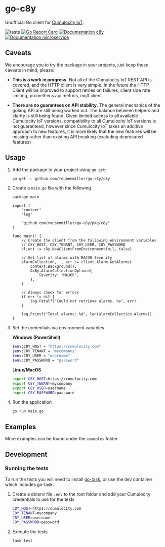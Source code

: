 # go-c8y

Unofficial Go client for [Cumulocity IoT](https://cumulocity.com/api/core/).

![tests](https://github.com/reubenmiller/go-c8y/workflows/tests/badge.svg)
[![Go Report Card](https://goreportcard.com/badge/github.com/reubenmiller/go-c8y)](https://goreportcard.com/report/github.com/reubenmiller/go-c8y)
[![Documentation c8y](https://godoc.org/github.com/reubenmiller/go-c8y/pkg/c8y?status.svg)](https://godoc.org/github.com/reubenmiller/go-c8y/pkg/c8y)
[![Documentation microservice ](https://godoc.org/github.com/reubenmiller/go-c8y/pkg/microservice?status.svg)](https://godoc.org/github.com/reubenmiller/go-c8y/pkg/microservice)

## Caveats

We encourage you to try the package in your projects, just keep these caveats in mind, please:

* **This is a work in progress.** Not all of the Cumulocity IoT REST API is covered, and the HTTP client is very simple. In the future the HTTP Client will be improved to support retries on failures, client side rate limiting, prometheus api metrics, mqtt client.

* **There are no guarantees on API stability.** The general mechanics of the golang API are still being worked out. The balance between helpers and clarity is still being found. Given limited access to all available Cumulocity IoT versions, compatibility to all Cumulocity IoT versions is not guaranteed, however since Cumulocity IoT takes an additive approach to new features, it is more likely that the new features will be missing rather than existing API breaking (excluding deprecated features)

## Usage

1. Add the package to your project using `go get`:

    ```sh
    go get -u github.com/reubenmiller/go-c8y/c8y
    ```

1. Create a `main.go` file with the following

    ```golang
    package main

    import (
        "context"
        "log"

        "github.com/reubenmiller/go-c8y/pkg/c8y"
    )

    func main() {
        // Create the client from the following environment variables
        // C8Y_HOST, C8Y_TENANT, C8Y_USER, C8Y_PASSWORD
        client := c8y.NewClientFromEnvironment(nil, false)

        // Get list of alarms with MAJOR Severity
        alarmCollection, _, err := client.Alarm.GetAlarms(
            context.Background(),
            &c8y.AlarmCollectionOptions{
                Severity: "MAJOR",
            },
        )

        // Always check for errors
        if err != nil {
            log.Fatalf("Could not retrieve alarms. %s", err)
        }

        log.Printf("Total alarms: %d", len(alarmCollection.Alarms))
    }
    ```

2. Set the credentials via environment variables

    **Windows (PowerShell)**

    ```sh
    $env:C8Y_HOST = "https://cumulocity.com"
    $env:C8Y_TENANT = "mycompany"
    $env:C8Y_USER = "username"
    $env:C8Y_PASSWORD = "password"
    ```

    **Linux/MacOS**

    ```sh
    export C8Y_HOST=https://cumulocity.com
    export C8Y_TENANT=mycompany
    export C8Y_USER=username
    export C8Y_PASSWORD=password
    ```

3. Run the application

    ```sh
    go run main.go
    ```

## Examples

More examples can be found under the `examples` folder.

## Development

### Running the tests

To run the tests you will need to install [go-task](https://taskfile.dev/installation/), or use the dev container which includes go-task.

1. Create a dotenv file `.env` to the root folder and add your Cumulocity credentials to use for the tests

    ```sh
    C8Y_HOST=https://cumulocity.com
    C8Y_TENANT=mycompany
    C8Y_USER=username
    C8Y_PASSWORD=password
    ```

2. Execute the tests

    ```sh
    task test
    ```
